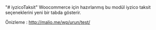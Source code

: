 "# iyzicoTaksit" 
Woocommerce için hazırlanmış bu modül iyzico taksit seçeneklerini yeni bir tabda gösterir.

Önizleme : http://malio.me/wp/urun/test/

